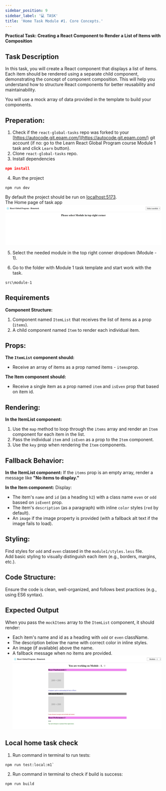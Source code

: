 ```yaml
---
sidebar_position: 9
sidebar_label: '💻 TASK'
title: 'Home Task Module #1. Core Concepts.'
---
```


**Practical Task: Creating a React Component to Render a List of Items with Composition**

## Task Description
In this task, you will create a React component that displays a list of items.  
Each item should be rendered using a separate child component, demonstrating the concept of component composition. 
This will help you understand how to structure React components for better reusability and maintainability.

You will use a mock array of data provided in the template to build your components.

## Preperation:
1. Check if the `react-global-tasks` repo was forked to your [https://autocode.git.epam.com/](https://autocode.git.epam.com/) git account (if no: go to the Learn React Global Program course Module 1 task and click `Learn` button).
2. Clone `react-global-tasks` repo.
3. Install dependencies
```json
npm install
```
4. Run the project
```
npm run dev
```
By default the project should be run on [localhost:5173](localhost:5173).  
The Home page of task app  
![](../images/task-app-home-page.jpg)  

5. Select the needed module in the top right conner dropdown (Module - 1).

6. Go to the folder with Module 1 task template and start work with the task.
```
src\module-1
```


## Requirements
**Component Structure:**
1. Component named `ItemList` that receives the list of items as a prop (`items`).
2. A child component named `Item` to render each individual item.

## Props:
**The `ItemList` component should:**
* Receive an array of items as a prop named items - `items`prop.

**The Item component should:**
* Receive a single item as a prop named `item` and `isEven` prop that based on item id.

## Rendering:
**In the ItemList component:**
1. Use the `map` method to loop through the `items` array and render an `Item` component for each item in the list.
2. Pass the individual `item` and `isEven` as a prop to the `Item` component.
3. Use the `key` prop when rendering the `Item` components.

## Fallback Behavior:
**In the ItemList component:**
If the `items` prop is an empty array, render a message like **"No items to display."**

**In the Item component:**
Display:
* The item's `name` and `id` (as a heading `h2`) with a class name `even` or `odd` bassed on `isEvent` prop.
* The item's `description` (as a paragraph) with inline `color` styles (`red` by default).
* An `image` if the image property is provided (with a fallback alt text if the image fails to load).

## Styling:
Find styles for `odd` and `even` classed in the `module1/styles.less` file.  
Add basic styling to visually distinguish each item (e.g., borders, margins, etc.).

## Code Structure:
Ensure the code is clean, well-organized, and follows best practices (e.g., using ES6 syntax).

## Expected Output
When you pass the `mockItems` array to the `ItemList` component, it should render:

* Each item's name and id as a heading with `odd` or `even` className.
* The description below the name with correct color in inline styles.
* An image (if available) above the name.
* A fallback message when no items are provided.
![](./images/m_1-t_1-example.jpg)

## Local home task check

1. Run command in terminal to run tests:
```
npm run test:local:m1`
```



2. Run command in terminal to check if build is success:
```
npm run build
``` 
